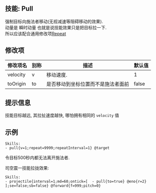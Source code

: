 技能: Pull
--------------------------

强制目标向施法者移动(无视减速等阻碍移动的效果).  
动量是 瞬时动量 也就是说技能效果只是把目标拉一下.  
所以应该配合通用修改项[Repeat](技能/列表/Repeat)

修改项
----------

| 修改项名 | 别称    | 描述                                                                                                    | 默认值 |
|-----------|------------|----------------------------------------------------------------------------------------------------------------|---------------|
| velocity  | v       | 移动速度.                                          | 1             |
| toOrigin  | to      | 是否移动到坐标位置而不是施法者面前 | false         |

提示信息
------

技能目标越远, 其拉扯速度越快, 哪怕拥有相同的 `velocity` 值

示例
--------

    Skills:
    - pull{v=1;repeat=9999;repeatInterval=1} @target

令目标500秒内都无法离开施法者.  

司空震一技能拉拢效果:

    Skills:
    - projectile{interval=1;md=60;ontick=[  - pull{to=true} @eno{r=2} ];se=false;sb=false} @forward{f=999;pitch=0}


